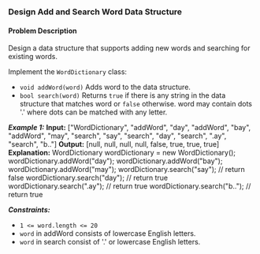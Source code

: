### Design Add and Search Word Data Structure

#### Problem Description

Design a data structure that supports adding new words and searching for existing words.

Implement the `WordDictionary` class:

- `void addWord(word)` Adds word to the data structure.
- `bool search(word)` Returns `true` if there is any string in the data structure that matches word or `false` otherwise. word may contain dots '.' where dots can be matched with any letter.

**_Example 1:_**
**Input:**
["WordDictionary", "addWord", "day", "addWord", "bay", "addWord", "may", "search", "say", "search", "day", "search", ".ay", "search", "b.."]
**Output:**
[null, null, null, null, false, true, true, true]
**Explanation:**
WordDictionary wordDictionary = new WordDictionary();
wordDictionary.addWord("day");
wordDictionary.addWord("bay");
wordDictionary.addWord("may");
wordDictionary.search("say"); // return false
wordDictionary.search("day"); // return true
wordDictionary.search(".ay"); // return true
wordDictionary.search("b.."); // return true

**_Constraints:_**

- `1 <= word.length <= 20`
- `word` in addWord consists of lowercase English letters.
- `word` in search consist of '.' or lowercase English letters.
